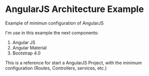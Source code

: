 # AngularJS Architecture Example
Example of minimun configuration of AngularJS

I'm use in this example the next components:

1. Angular JS
2. Angular Material
3. Bootstrap 4.0

This is a reference for start a AngularJS Project, with the minimum configuration (Routes, Controllers, services, etc.)